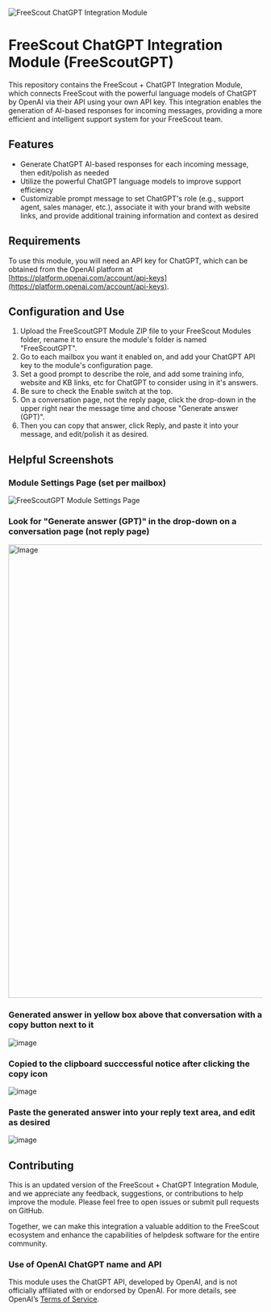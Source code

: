 ![FreeScout ChatGPT Integration Module](https://platform.theverge.com/wp-content/uploads/sites/2/2025/02/openai-new-logo_f252fc.png?quality=75&strip=all&crop=7.8125%2C0%2C84.375%2C100&w=300 "ChatGPT Logo")

# FreeScout ChatGPT Integration Module (FreeScoutGPT)

This repository contains the FreeScout + ChatGPT Integration Module, which connects FreeScout with the powerful language models of ChatGPT by OpenAI via their API using your own API key. This integration enables the generation of AI-based responses for incoming messages, providing a more efficient and intelligent support system for your FreeScout team.

## Features
- Generate ChatGPT AI-based responses for each incoming message, then edit/polish as needed
- Utilize the powerful ChatGPT language models to improve support efficiency
- Customizable prompt message to set ChatGPT's role (e.g., support agent, sales manager, etc.), associate it with your brand with website links, and provide additional training information and context as desired

## Requirements
To use this module, you will need an API key for ChatGPT, which can be obtained from the OpenAI platform at [https://platform.openai.com/account/api-keys](https://platform.openai.com/account/api-keys).

## Configuration and Use
1. Upload the FreeScoutGPT Module ZIP file to your FreeScout Modules folder, rename it to ensure the module's folder is named "FreeScoutGPT".
2. Go to each mailbox you want it enabled on, and add your ChatGPT API key to the module's configuration page.
3. Set a good prompt to describe the role, and add some training info, website and KB links, etc for ChatGPT to consider using in it's answers.
4. Be sure to check the Enable switch at the top.
5. On a conversation page, not the reply page, click the drop-down in the upper right near the message time and choose "Generate answer (GPT)".
6. Then you can copy that answer, click Reply, and paste it into your message, and edit/polish it as desired.

## Helpful Screenshots

### Module Settings Page (set per mailbox)
![FreeScoutGPT Module Settings Page](https://github.com/user-attachments/assets/690ef890-58a4-4c37-a29f-94665102ce0d)

### Look for "Generate answer (GPT)" in the drop-down on a conversation page (not reply page)
<img width="897" alt="Image" src="https://github.com/user-attachments/assets/7fd0bee6-d8c3-4321-829d-1f0ade379911" />

### Generated answer in yellow box above that conversation with a copy button next to it
![image](https://github.com/user-attachments/assets/c2e37401-cd5d-4f5a-a689-b3850ddd7843)

### Copied to the clipboard succcessful notice after clicking the copy icon
![image](https://github.com/user-attachments/assets/3d131a3a-8212-4887-8c6b-351202df7a2f)

### Paste the generated answer into your reply text area, and edit as desired
![image](https://github.com/user-attachments/assets/4cf70554-a082-49b6-92d8-b5cf3c082a2b)

## Contributing
This is an updated version of the FreeScout + ChatGPT Integration Module, and we appreciate any feedback, suggestions, or contributions to help improve the module. Please feel free to open issues or submit pull requests on GitHub.

Together, we can make this integration a valuable addition to the FreeScout ecosystem and enhance the capabilities of helpdesk software for the entire community.

### Use of OpenAI ChatGPT name and API
This module uses the ChatGPT API, developed by OpenAI, and is not officially affiliated with or endorsed by OpenAI. For more details, see OpenAI’s [Terms of Service](https://openai.com/policies/terms-of-use).
